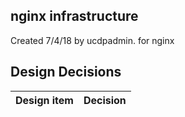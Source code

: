 ## nginx infrastructure

Created 7/4/18 by ucdpadmin. for nginx


## Design Decisions
| Design item                | Decision|
| :----------------------------------- | :--------------------------------------------------------------------------------|
